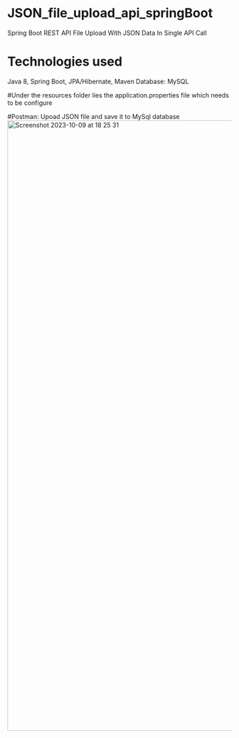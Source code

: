 # JSON_file_upload_api_springBoot
Spring Boot REST API File Upload With JSON Data In Single API Call

# Technologies used
Java 8, Spring Boot, JPA/Hibernate, Maven
Database: MySQL

#Under the resources folder lies the application.properties file
which needs to be configure 

#Postman:
Upoad JSON file and save it to MySql database
<img width="1371" alt="Screenshot 2023-10-09 at 18 25 31" src="https://github.com/AmitAtom-alt/JSON_file_upload_api_springBoot/assets/111064561/d3941d3f-f211-4262-b9fa-bc3d319a72de">
